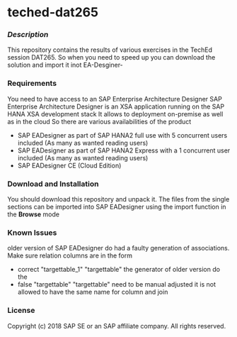 # teched-dat265
### *Description*
This repository contains the results of various exercises in the TechEd session DAT265.
So when you need to speed up you can download the solution and import it inot EA-Desginer-

### Requirements
You need to have access to an SAP Enterprise Architecture Designer
SAP Enterprise Architecture Designer is an XSA application running on the SAP HANA XSA development stack
It allows to deployment on-premise as well as in the cloud
So there are various availabilities of the product
- SAP EADesigner as part of SAP HANA2 full use with 5 concurrent users included (As many as wanted reading users)
- SAP EADesigner as part of SAP HANA2 Express with a 1 concurrent user included (As many as wanted reading users)
- SAP EADesigner CE (Cloud Edition) 
### Download and Installation
You should download this repository and unpack it.
The files from the single sections can be imported into SAP EADesigner using the import function in the **Browse** mode
### Known Issues
older version of SAP EADesigner do had a faulty generation of associations. Make sure relation columns are in the form
 - correct  "targettable_1" "targettable"   the generator of older version do the 
 - false  "targettable"   "targettable"   need to be manual adjusted
it is not allowed to have the same name for column and join


### License
Copyright (c) 2018 SAP SE or an SAP affiliate company. All rights reserved.
